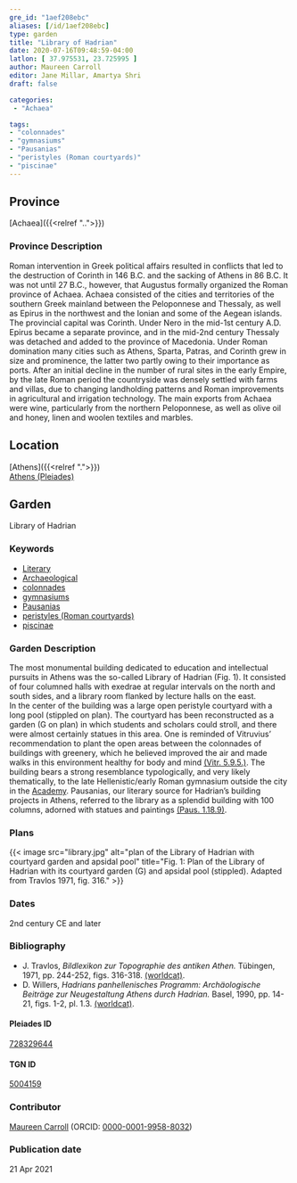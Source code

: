 ```yaml
---
gre_id: "1aef208ebc"
aliases: [/id/1aef208ebc]
type: garden
title: "Library of Hadrian"
date: 2020-07-16T09:48:59-04:00
latlon: [ 37.975531, 23.725995 ]
author: Maureen Carroll
editor: Jane Millar, Amartya Shri
draft: false

categories:
 - "Achaea"

tags:
- "colonnades"
- "gymnasiums"
- "Pausanias"
- "peristyles (Roman courtyards)"
- "piscinae"
---
```


## Province

[Achaea]({{<relref "..">}})

### Province Description

Roman intervention in Greek political affairs resulted in conflicts that led to the destruction of Corinth in 146 B.C. and the sacking of Athens in 86 B.C. It was not until 27 B.C., however, that Augustus formally organized the Roman province of Achaea. Achaea consisted of the cities and territories of the southern Greek mainland between the Peloponnese and Thessaly, as well as Epirus in the northwest and the Ionian and some of the Aegean islands.
The provincial capital was Corinth. Under Nero in the mid-1st century A.D. Epirus became a separate province, and in the mid-2nd century Thessaly was detached and added to the province of Macedonia. Under Roman domination many cities such as Athens, Sparta, Patras, and Corinth grew in size and prominence, the latter two partly owing to their importance as ports.  After an initial decline in the number of rural sites in the early Empire, by the late Roman period the countryside was densely settled with farms and villas, due to changing landholding patterns and Roman improvements in agricultural and irrigation technology. The main exports from Achaea were wine, particularly from the northern Peloponnese, as well as olive oil and honey, linen and woolen textiles and marbles.

## Location

[Athens]({{<relref ".">}}) \
[Athens (Pleiades)](https://pleiades.stoa.org/places/579885)

<!--### Location Description-->

<!-- LEAVE THIS BLANK FOR NOW -->

<!--## Sublocation-->

<!--### Sublocation Description-->

<!-- DESCRIPTION -->

## Garden

Library of Hadrian

### Keywords

- [Literary](#)
- [Archaeological](#)
- [colonnades](http://vocab.getty.edu/page/aat/300002613)
- [gymnasiums](http://vocab.getty.edu/page/aat/300007297)
- [Pausanias](https://catalog.perseus.org/catalog/urn:cite:perseus:author.1054)
- [peristyles (Roman courtyards)](http://vocab.getty.edu/page/aat/300080971)
- [piscinae](http://vocab.getty.edu/page/aat/300375619)

### Garden Description

The most monumental building dedicated to education and intellectual pursuits in Athens was the so-called Library of Hadrian (Fig. 1).  It consisted of four columned halls with exedrae at regular intervals on the north and south sides, and a library room flanked by lecture halls on the east.  
In the center of the building was a large open peristyle courtyard with a long pool (stippled on plan).  The courtyard has been reconstructed as a garden (G on plan) in which students and scholars could stroll, and there were almost certainly statues in this area.  One is reminded of Vitruvius’ recommendation to plant the open areas between the colonnades of buildings with greenery, which he believed improved the air and made walks in this environment healthy for body and mind [(Vitr. 5.9.5.)](http://data.perseus.org/citations/urn:cts:latinLit:phi1056.phi001.perseus-eng1:5.9.5). The building bears a strong resemblance typologically, and very likely thematically, to the late Hellenistic/early Roman gymnasium outside the city in the [Academy](#).  Pausanias, our literary source for Hadrian’s building projects in Athens, referred to the library as a splendid building with 100 columns, adorned with statues and paintings [(Paus. 1.18.9)](http://data.perseus.org/citations/urn:cts:greekLit:tlg0525.tlg001.perseus-eng1:1.18.9).

<!--### Maps-->

<!--
{{< image src="image_name.ext" alt="alt_text" title="CAPTION" >}}
-->

### Plans

{{< image src="library.jpg" alt="plan of the Library of Hadrian with courtyard garden and apsidal pool" title="Fig. 1: Plan of the Library of Hadrian with its courtyard garden (G) and apsidal pool (stippled). Adapted from Travlos 1971, fig. 316." >}}

<!--### Images-->

<!--
{{< image src="image_name.ext" alt="alt_text" title="CAPTION" >}}
-->

### Dates
2nd century CE and later

### Bibliography

* J. Travlos, *Bildlexikon zur Topographie des antiken Athen.* Tübingen, 1971, pp. 244-252, figs. 316-318. [(worldcat)](http://www.worldcat.org/oclc/1024546553).
* D. Willers, *Hadrians panhellenisches Programm: Archäologische Beiträge zur Neugestaltung Athens durch Hadrian.* Basel, 1990, pp. 14-21, figs. 1-2, pl. 1.3. [(worldcat)](http://www.worldcat.org/oclc/22880052).

<!--#### Periodo ID-->

<!-- [PERIODO_ID](https://pleiades.stoa.org/places/PLEIADES_ID) -->

#### Pleiades ID

[728329644](https://pleiades.stoa.org/places/728329644)

#### TGN ID

[5004159](http://vocab.getty.edu/page/tgn/5004159)

### Contributor

[Maureen Carroll](link) (ORCID: [0000-0001-9958-8032](https://orcid.org/0000-0001-9958-8032))

### Publication date


21 Apr 2021

<!--### Related articles-->

<!-- Links to other related articles. Leave blank for now -->
